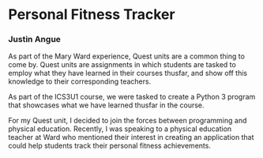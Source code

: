 # Personal Fitness Tracker
### Justin Angue

As part of the Mary Ward experience, Quest units are a common thing to come by. Quest units are assignments in which students are tasked to employ what they have learned in their courses thusfar, and show off this knowledge to their corresponding teachers.

As part of the ICS3U1 course, we were tasked to create a Python 3 program that showcases what we have learned thusfar in the course.

For my Quest unit, I decided to join the forces between programming and physical education. Recently, I was speaking to a physical education teacher at Ward who mentioned their interest in creating an application that could help students track their personal fitness achievements.